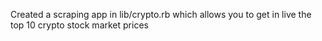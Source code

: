 Created a scraping app in lib/crypto.rb which allows you to get in live the top 10 crypto stock market prices
